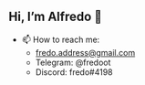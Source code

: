 ## Hi, I’m Alfredo 👋 
- 📫 How to reach me:
  - fredo.address@gmail.com
  - Telegram: @fredoot
  - Discord: fredo#4198
 
